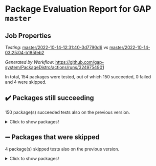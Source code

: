 # Package Evaluation Report for GAP `master`

## Job Properties

*Testing:* [master/2022-10-14-12:31:40-3d7790d6](https://github.com/gap-system/PackageDistro/blob/data/reports/master/2022-10-14-12:31:40-3d7790d6) vs [master/2022-10-14-03:25:04-b185feb2](https://github.com/gap-system/PackageDistro/blob/data/reports/master/2022-10-14-03:25:04-b185feb2)

*Generated by Workflow:* https://github.com/gap-system/PackageDistro/actions/runs/3249754901

In total, 154 packages were tested, out of which 150 succeeded, 0 failed and 4 were skipped.

## :heavy_check_mark: Packages still succeeding

150 package(s) succeeded tests also on the previous version.
<details><summary>Click to show packages!</summary>

- 4ti2interface 2022.09-01 [(success)](https://github.com/gap-system/PackageDistro/actions/runs/3249754901/jobs/5332759812)
- ace 5.6.1 [(success)](https://github.com/gap-system/PackageDistro/actions/runs/3249754901/jobs/5332759972)
- aclib 1.3.2 [(success)](https://github.com/gap-system/PackageDistro/actions/runs/3249754901/jobs/5332760103)
- agt 0.2 [(success)](https://github.com/gap-system/PackageDistro/actions/runs/3249754901/jobs/5332760230)
- alnuth 3.2.1 [(success)](https://github.com/gap-system/PackageDistro/actions/runs/3249754901/jobs/5332760378)
- anupq 3.2.6 [(success)](https://github.com/gap-system/PackageDistro/actions/runs/3249754901/jobs/5332760521)
- atlasrep 2.1.5 [(success)](https://github.com/gap-system/PackageDistro/actions/runs/3249754901/jobs/5332760621)
- autodoc 2022.07.10 [(success)](https://github.com/gap-system/PackageDistro/actions/runs/3249754901/jobs/5332760738)
- automata 1.15 [(success)](https://github.com/gap-system/PackageDistro/actions/runs/3249754901/jobs/5332760860)
- automgrp 1.3.2 [(success)](https://github.com/gap-system/PackageDistro/actions/runs/3249754901/jobs/5332760976)
- autpgrp 1.11 [(success)](https://github.com/gap-system/PackageDistro/actions/runs/3249754901/jobs/5332761104)
- cap 2022.10-04 [(success)](https://github.com/gap-system/PackageDistro/actions/runs/3249754901/jobs/5332761189)
- caratinterface 2.3.4 [(success)](https://github.com/gap-system/PackageDistro/actions/runs/3249754901/jobs/5332761281)
- cddinterface 2022.08.11 [(success)](https://github.com/gap-system/PackageDistro/actions/runs/3249754901/jobs/5332761373)
- circle 1.6.5 [(success)](https://github.com/gap-system/PackageDistro/actions/runs/3249754901/jobs/5332761456)
- classicpres 1.22 [(success)](https://github.com/gap-system/PackageDistro/actions/runs/3249754901/jobs/5332761568)
- cohomolo 1.6.10 [(success)](https://github.com/gap-system/PackageDistro/actions/runs/3249754901/jobs/5332761674)
- congruence 1.2.4 [(success)](https://github.com/gap-system/PackageDistro/actions/runs/3249754901/jobs/5332761748)
- corelg 1.56 [(success)](https://github.com/gap-system/PackageDistro/actions/runs/3249754901/jobs/5332761826)
- crime 1.6 [(success)](https://github.com/gap-system/PackageDistro/actions/runs/3249754901/jobs/5332761909)
- crisp 1.4.5 [(success)](https://github.com/gap-system/PackageDistro/actions/runs/3249754901/jobs/5332761989)
- crypting 0.10.3 [(success)](https://github.com/gap-system/PackageDistro/actions/runs/3249754901/jobs/5332762046)
- cryst 4.1.25 [(success)](https://github.com/gap-system/PackageDistro/actions/runs/3249754901/jobs/5332762128)
- crystcat 1.1.10 [(success)](https://github.com/gap-system/PackageDistro/actions/runs/3249754901/jobs/5332762257)
- ctbllib 1.3.4 [(success)](https://github.com/gap-system/PackageDistro/actions/runs/3249754901/jobs/5332762372)
- cubefree 1.19 [(success)](https://github.com/gap-system/PackageDistro/actions/runs/3249754901/jobs/5332762487)
- curlinterface 2.3.1 [(success)](https://github.com/gap-system/PackageDistro/actions/runs/3249754901/jobs/5332762591)
- cvec 2.7.6 [(success)](https://github.com/gap-system/PackageDistro/actions/runs/3249754901/jobs/5332762678)
- datastructures 0.2.7 [(success)](https://github.com/gap-system/PackageDistro/actions/runs/3249754901/jobs/5332762759)
- deepthought 1.0.6 [(success)](https://github.com/gap-system/PackageDistro/actions/runs/3249754901/jobs/5332762839)
- design 1.7 [(success)](https://github.com/gap-system/PackageDistro/actions/runs/3249754901/jobs/5332762949)
- difsets 2.3.1 [(success)](https://github.com/gap-system/PackageDistro/actions/runs/3249754901/jobs/5332763028)
- digraphs 1.6.0 [(success)](https://github.com/gap-system/PackageDistro/actions/runs/3249754901/jobs/5332763146)
- edim 1.3.6 [(success)](https://github.com/gap-system/PackageDistro/actions/runs/3249754901/jobs/5332763249)
- example 4.3.2 [(success)](https://github.com/gap-system/PackageDistro/actions/runs/3249754901/jobs/5332763341)
- examplesforhomalg 2022.10-01 [(success)](https://github.com/gap-system/PackageDistro/actions/runs/3249754901/jobs/5332763432)
- factint 1.6.3 [(success)](https://github.com/gap-system/PackageDistro/actions/runs/3249754901/jobs/5332763526)
- ferret 1.0.8 [(success)](https://github.com/gap-system/PackageDistro/actions/runs/3249754901/jobs/5332763608)
- fga 1.4.0 [(success)](https://github.com/gap-system/PackageDistro/actions/runs/3249754901/jobs/5332763718)
- fining 1.5.1 [(success)](https://github.com/gap-system/PackageDistro/actions/runs/3249754901/jobs/5332763835)
- float 1.0.3 [(success)](https://github.com/gap-system/PackageDistro/actions/runs/3249754901/jobs/5332763928)
- format 1.4.3 [(success)](https://github.com/gap-system/PackageDistro/actions/runs/3249754901/jobs/5332764021)
- forms 1.2.9 [(success)](https://github.com/gap-system/PackageDistro/actions/runs/3249754901/jobs/5332764111)
- fplsa 1.2.5 [(success)](https://github.com/gap-system/PackageDistro/actions/runs/3249754901/jobs/5332764207)
- fr 2.4.10 [(success)](https://github.com/gap-system/PackageDistro/actions/runs/3249754901/jobs/5332764312)
- francy 1.2.5 [(success)](https://github.com/gap-system/PackageDistro/actions/runs/3249754901/jobs/5332764426)
- fwtree 1.3 [(success)](https://github.com/gap-system/PackageDistro/actions/runs/3249754901/jobs/5332764539)
- gapdoc 1.6.6 [(success)](https://github.com/gap-system/PackageDistro/actions/runs/3249754901/jobs/5332764641)
- gauss 2022.10-01 [(success)](https://github.com/gap-system/PackageDistro/actions/runs/3249754901/jobs/5332764769)
- gaussforhomalg 2022.08-03 [(success)](https://github.com/gap-system/PackageDistro/actions/runs/3249754901/jobs/5332764874)
- gbnp 1.0.5 [(success)](https://github.com/gap-system/PackageDistro/actions/runs/3249754901/jobs/5332764969)
- generalizedmorphismsforcap 2022.09-01 [(success)](https://github.com/gap-system/PackageDistro/actions/runs/3249754901/jobs/5332765073)
- genss 1.6.8 [(success)](https://github.com/gap-system/PackageDistro/actions/runs/3249754901/jobs/5332765147)
- gradedmodules 2022.09-02 [(success)](https://github.com/gap-system/PackageDistro/actions/runs/3249754901/jobs/5332765257)
- gradedringforhomalg 2022.10-01 [(success)](https://github.com/gap-system/PackageDistro/actions/runs/3249754901/jobs/5332765342)
- grape 4.8.5 [(success)](https://github.com/gap-system/PackageDistro/actions/runs/3249754901/jobs/5332765448)
- groupoids 1.71 [(success)](https://github.com/gap-system/PackageDistro/actions/runs/3249754901/jobs/5332765548)
- grpconst 2.6.2 [(success)](https://github.com/gap-system/PackageDistro/actions/runs/3249754901/jobs/5332765688)
- guarana 0.96.3 [(success)](https://github.com/gap-system/PackageDistro/actions/runs/3249754901/jobs/5332765828)
- guava 3.17 [(success)](https://github.com/gap-system/PackageDistro/actions/runs/3249754901/jobs/5332765899)
- hap 1.47 [(success)](https://github.com/gap-system/PackageDistro/actions/runs/3249754901/jobs/5332766039)
- hapcryst 0.1.15 [(success)](https://github.com/gap-system/PackageDistro/actions/runs/3249754901/jobs/5332766161)
- hecke 1.5.3 [(success)](https://github.com/gap-system/PackageDistro/actions/runs/3249754901/jobs/5332766276)
- help 3.5 [(success)](https://github.com/gap-system/PackageDistro/actions/runs/3249754901/jobs/5332766404)
- homalg 2022.08-04 [(success)](https://github.com/gap-system/PackageDistro/actions/runs/3249754901/jobs/5332766545)
- homalgtocas 2022.10-01 [(success)](https://github.com/gap-system/PackageDistro/actions/runs/3249754901/jobs/5332766628)
- idrel 2.44 [(success)](https://github.com/gap-system/PackageDistro/actions/runs/3249754901/jobs/5332766724)
- images 1.3.1 [(success)](https://github.com/gap-system/PackageDistro/actions/runs/3249754901/jobs/5332766896)
- intpic 0.3.0 [(success)](https://github.com/gap-system/PackageDistro/actions/runs/3249754901/jobs/5332766979)
- io 4.7.3 [(success)](https://github.com/gap-system/PackageDistro/actions/runs/3249754901/jobs/5332767056)
- io_forhomalg 2022.09-01 [(success)](https://github.com/gap-system/PackageDistro/actions/runs/3249754901/jobs/5332767124)
- irredsol 1.4.3 [(success)](https://github.com/gap-system/PackageDistro/actions/runs/3249754901/jobs/5332767212)
- json 2.1.0 [(success)](https://github.com/gap-system/PackageDistro/actions/runs/3249754901/jobs/5332767329)
- jupyterkernel 1.4.1 [(success)](https://github.com/gap-system/PackageDistro/actions/runs/3249754901/jobs/5332767455)
- jupyterviz 1.5.6 [(success)](https://github.com/gap-system/PackageDistro/actions/runs/3249754901/jobs/5332767576)
- kan 1.34 [(success)](https://github.com/gap-system/PackageDistro/actions/runs/3249754901/jobs/5332767724)
- kbmag 1.5.10 [(success)](https://github.com/gap-system/PackageDistro/actions/runs/3249754901/jobs/5332768077)
- laguna 3.9.5 [(success)](https://github.com/gap-system/PackageDistro/actions/runs/3249754901/jobs/5332768269)
- liealgdb 2.2.1 [(success)](https://github.com/gap-system/PackageDistro/actions/runs/3249754901/jobs/5332768399)
- liepring 2.7 [(success)](https://github.com/gap-system/PackageDistro/actions/runs/3249754901/jobs/5332768563)
- liering 2.4.2 [(success)](https://github.com/gap-system/PackageDistro/actions/runs/3249754901/jobs/5332768701)
- linearalgebraforcap 2022.10-01 [(success)](https://github.com/gap-system/PackageDistro/actions/runs/3249754901/jobs/5332768809)
- localizeringforhomalg 2022.09-01 [(success)](https://github.com/gap-system/PackageDistro/actions/runs/3249754901/jobs/5332768916)
- loops 3.4.2 [(success)](https://github.com/gap-system/PackageDistro/actions/runs/3249754901/jobs/5332769029)
- lpres 1.0.3 [(success)](https://github.com/gap-system/PackageDistro/actions/runs/3249754901/jobs/5332769118)
- majoranaalgebras 1.4 [(success)](https://github.com/gap-system/PackageDistro/actions/runs/3249754901/jobs/5332769201)
- mapclass 1.4.6 [(success)](https://github.com/gap-system/PackageDistro/actions/runs/3249754901/jobs/5332769332)
- matgrp 0.70 [(success)](https://github.com/gap-system/PackageDistro/actions/runs/3249754901/jobs/5332769461)
- matricesforhomalg 2022.10-04 [(success)](https://github.com/gap-system/PackageDistro/actions/runs/3249754901/jobs/5332769585)
- modisom 2.5.3 [(success)](https://github.com/gap-system/PackageDistro/actions/runs/3249754901/jobs/5332769759)
- modulepresentationsforcap 2022.10-02 [(success)](https://github.com/gap-system/PackageDistro/actions/runs/3249754901/jobs/5332769908)
- modules 2022.09-01 [(success)](https://github.com/gap-system/PackageDistro/actions/runs/3249754901/jobs/5332770095)
- monoidalcategories 2022.10-01 [(success)](https://github.com/gap-system/PackageDistro/actions/runs/3249754901/jobs/5332770495)
- nconvex 2022.09-01 [(success)](https://github.com/gap-system/PackageDistro/actions/runs/3249754901/jobs/5332770635)
- nilmat 1.4.2 [(success)](https://github.com/gap-system/PackageDistro/actions/runs/3249754901/jobs/5332770756)
- nock 1.5 [(success)](https://github.com/gap-system/PackageDistro/actions/runs/3249754901/jobs/5332770866)
- normalizinterface 1.3.4 [(success)](https://github.com/gap-system/PackageDistro/actions/runs/3249754901/jobs/5332770994)
- nq 2.5.8 [(success)](https://github.com/gap-system/PackageDistro/actions/runs/3249754901/jobs/5332771116)
- numericalsgps 1.3.1 [(success)](https://github.com/gap-system/PackageDistro/actions/runs/3249754901/jobs/5332771241)
- openmath 11.5.1 [(success)](https://github.com/gap-system/PackageDistro/actions/runs/3249754901/jobs/5332771349)
- orb 4.9.0 [(success)](https://github.com/gap-system/PackageDistro/actions/runs/3249754901/jobs/5332771457)
- packagemanager 1.3.2 [(success)](https://github.com/gap-system/PackageDistro/actions/runs/3249754901/jobs/5332771596)
- patternclass 2.4.2 [(success)](https://github.com/gap-system/PackageDistro/actions/runs/3249754901/jobs/5332771735)
- permut 2.0.4 [(success)](https://github.com/gap-system/PackageDistro/actions/runs/3249754901/jobs/5332771852)
- polenta 1.3.10 [(success)](https://github.com/gap-system/PackageDistro/actions/runs/3249754901/jobs/5332771960)
- polymaking 0.8.6 [(success)](https://github.com/gap-system/PackageDistro/actions/runs/3249754901/jobs/5332772110)
- primgrp 3.4.2 [(success)](https://github.com/gap-system/PackageDistro/actions/runs/3249754901/jobs/5332772238)
- profiling 2.5.1 [(success)](https://github.com/gap-system/PackageDistro/actions/runs/3249754901/jobs/5332772337)
- qpa 1.34 [(success)](https://github.com/gap-system/PackageDistro/actions/runs/3249754901/jobs/5332772436)
- quagroup 1.8.3 [(success)](https://github.com/gap-system/PackageDistro/actions/runs/3249754901/jobs/5332772527)
- radiroot 2.9 [(success)](https://github.com/gap-system/PackageDistro/actions/runs/3249754901/jobs/5332772636)
- rcwa 4.7.0 [(success)](https://github.com/gap-system/PackageDistro/actions/runs/3249754901/jobs/5332772715)
- rds 1.8 [(success)](https://github.com/gap-system/PackageDistro/actions/runs/3249754901/jobs/5332772816)
- recog 1.4.2 [(success)](https://github.com/gap-system/PackageDistro/actions/runs/3249754901/jobs/5332772929)
- repndecomp 1.2.1 [(success)](https://github.com/gap-system/PackageDistro/actions/runs/3249754901/jobs/5332773065)
- repsn 3.1.0 [(success)](https://github.com/gap-system/PackageDistro/actions/runs/3249754901/jobs/5332773180)
- resclasses 4.7.3 [(success)](https://github.com/gap-system/PackageDistro/actions/runs/3249754901/jobs/5332773296)
- ringsforhomalg 2022.10-02 [(success)](https://github.com/gap-system/PackageDistro/actions/runs/3249754901/jobs/5332773448)
- sco 2022.09-01 [(success)](https://github.com/gap-system/PackageDistro/actions/runs/3249754901/jobs/5332773571)
- scscp 2.3.1 [(success)](https://github.com/gap-system/PackageDistro/actions/runs/3249754901/jobs/5332773687)
- semigroups 5.0.2 [(success)](https://github.com/gap-system/PackageDistro/actions/runs/3249754901/jobs/5332773810)
- sglppow 2.2 [(success)](https://github.com/gap-system/PackageDistro/actions/runs/3249754901/jobs/5332773929)
- sgpviz 0.999.5 [(success)](https://github.com/gap-system/PackageDistro/actions/runs/3249754901/jobs/5332774060)
- simpcomp 2.1.14 [(success)](https://github.com/gap-system/PackageDistro/actions/runs/3249754901/jobs/5332774181)
- singular 2022.09.23 [(success)](https://github.com/gap-system/PackageDistro/actions/runs/3249754901/jobs/5332774314)
- sla 1.5.3 [(success)](https://github.com/gap-system/PackageDistro/actions/runs/3249754901/jobs/5332774420)
- smallgrp 1.5 [(success)](https://github.com/gap-system/PackageDistro/actions/runs/3249754901/jobs/5332774553)
- smallsemi 0.6.13 [(success)](https://github.com/gap-system/PackageDistro/actions/runs/3249754901/jobs/5332774708)
- sonata 2.9.4 [(success)](https://github.com/gap-system/PackageDistro/actions/runs/3249754901/jobs/5332774815)
- sophus 1.27 [(success)](https://github.com/gap-system/PackageDistro/actions/runs/3249754901/jobs/5332774942)
- spinsym 1.5.2 [(success)](https://github.com/gap-system/PackageDistro/actions/runs/3249754901/jobs/5332775054)
- standardff 0.9.4 [(success)](https://github.com/gap-system/PackageDistro/actions/runs/3249754901/jobs/5332775165)
- symbcompcc 1.3.2 [(success)](https://github.com/gap-system/PackageDistro/actions/runs/3249754901/jobs/5332775289)
- thelma 1.3 [(success)](https://github.com/gap-system/PackageDistro/actions/runs/3249754901/jobs/5332775394)
- tomlib 1.2.9 [(success)](https://github.com/gap-system/PackageDistro/actions/runs/3249754901/jobs/5332775541)
- toolsforhomalg 2022.09-08 [(success)](https://github.com/gap-system/PackageDistro/actions/runs/3249754901/jobs/5332775660)
- toric 1.9.5 [(success)](https://github.com/gap-system/PackageDistro/actions/runs/3249754901/jobs/5332775751)
- toricvarieties 2022.07.13 [(success)](https://github.com/gap-system/PackageDistro/actions/runs/3249754901/jobs/5332775859)
- transgrp 3.6.3 [(success)](https://github.com/gap-system/PackageDistro/actions/runs/3249754901/jobs/5332775964)
- ugaly 4.0.3 [(success)](https://github.com/gap-system/PackageDistro/actions/runs/3249754901/jobs/5332776071)
- unipot 1.5 [(success)](https://github.com/gap-system/PackageDistro/actions/runs/3249754901/jobs/5332776167)
- unitlib 4.1.0 [(success)](https://github.com/gap-system/PackageDistro/actions/runs/3249754901/jobs/5332776257)
- utils 0.77 [(success)](https://github.com/gap-system/PackageDistro/actions/runs/3249754901/jobs/5332776327)
- uuid 0.7 [(success)](https://github.com/gap-system/PackageDistro/actions/runs/3249754901/jobs/5332776411)
- walrus 0.9991 [(success)](https://github.com/gap-system/PackageDistro/actions/runs/3249754901/jobs/5332776508)
- wedderga 4.10.2 [(success)](https://github.com/gap-system/PackageDistro/actions/runs/3249754901/jobs/5332776597)
- xmod 2.88 [(success)](https://github.com/gap-system/PackageDistro/actions/runs/3249754901/jobs/5332776695)
- xmodalg 1.22 [(success)](https://github.com/gap-system/PackageDistro/actions/runs/3249754901/jobs/5332776784)
- yangbaxter 0.10.1 [(success)](https://github.com/gap-system/PackageDistro/actions/runs/3249754901/jobs/5332776883)
- zeromqinterface 0.14 [(success)](https://github.com/gap-system/PackageDistro/actions/runs/3249754901/jobs/5332776982)
</details>

## :heavy_minus_sign: Packages that were skipped

4 package(s) skipped tests also on the previous version.
<details><summary>Click to show packages!</summary>

- browse 1.8.18 [(skipped)](https://github.com/gap-system/PackageDistro/actions/runs/3249754901/jobs/5332519266)
- itc 1.5.1 [(skipped)](https://github.com/gap-system/PackageDistro/actions/runs/3249754901/jobs/5332519266)
- polycyclic 2.16 [(skipped)](https://github.com/gap-system/PackageDistro/actions/runs/3249754901/jobs/5332519266)
- xgap 4.31 [(skipped)](https://github.com/gap-system/PackageDistro/actions/runs/3249754901/jobs/5332519266)
</details>


